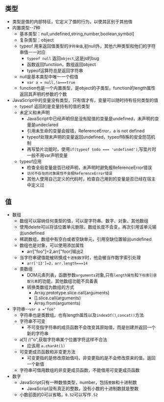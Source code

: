 ##  类型
+ 类型是值的内部特征，它定义了值的行为，以使其区别于其他值
+ 内置类型--7种
    + 基本类型：null,undefined,string,number,boolean,symbol]
    + 复杂类型：object
    + typeof 用来返回值类型的`字符串值`,初null外，其他六种类型和他们的字符串值一一对应
        + `typeof null` 返回`object`,这是js的bug
        + 函数返回functiion，数组返回object
        + typeof运算符总是返回字符串
    + null是基本类型中唯一一个假值
        + `var a = null,!a===true`
    + function也是一个内置类型，是object的子类型，function的length属性返回其声明的参数的个数
+ JavaScript中的变量没有类型，只有值才有，变量可以随时持有任何类型的值
    + typeof 返回的是变量持有的值的类型
    + 未定义和未声明
        + JavaScript中已经声明但是没有赋值的变量是undefined，未声明的变量是undeclared
        + 引用未生命的变量会报错，ReferenceError，a is not defined
        + typeof处理未声明的变量返回undefined，typeof特殊的安全防范机制
        + 再写垫片功能时，使用`if(typeof todo === 'undefined')`,写垫片时一般不用var声明变量
    + typeof应用
        + 检查全局变量是否已经声明，未声明时避免报ReferenceError错误
        + `访问不存在的对象属性不会报ReferenceError错误`
        + 其他人使用自己定义的代码时，检查自己用到的变量是否已经在宿主中定义过

## 值
+ 数组
    + 数组可以容纳任何类型的值，可以是字符串、数字、对象、其他数组
    + 使用delete可以将该位置单元删除，数组长度不会变，再次引用该单元输出undefined
    + 稀疏数组，数组中有空白或者空缺单元，引用空缺位置输出undefined
    + 数组也是对象，可以使用添加属性
        + arr["foo"]=2,arr["foor]输出2
    + 当字符串键值能被转换成`十进制数字`时，他会被当作数字索引处理
        + `arr['13']=2，arr.length===14`
    + 类数组
        + DOM元素列表，函数参数`arguments`对象,只有`length属性`和`下标索引获取元素`的功能，其他数组功能不具备表
        + 转换类数组为数组的方式
          + Array.prototype.slice.call(arguments)
          + [].slice.call(arguments)
          + Array.from(arguments)    
+ 字符串--`var a ="foo"`
    + 字符串也是类数组，也有length属性以及`indexOf()`,`concat()`方法
    + 字符串不可变
        + 不可变指字符串的成员函数不会改变其原始值，而是创建并返回一个新的字符串
    + a[1] //"o",获取字符串某个位置字符这样不合法
        + 应该用 `a.charAt(1)`
    + 可变更成员函数和非变更方法
        + 可变更指的是修改原始值吗，非变更指的是不会修改原来的值，返回一个新值
    + 字符串可借用数组的非变更成员函数，不能借用可变更成员函数
+ 数字
    + JavaScript只有一种数值类型，number，包括`整数`和十进制数
        + JavaScript没有真正的整数，没有小数的十进制数就是整数
    + 小数前面的0可以省略，`0.52`可以写作`.52`
